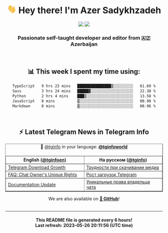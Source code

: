 <div align="center">
	<div>
		<h1>
      <img src="./assets/hi.gif" width="30px"> Hey there! I'm Azer Sadykhzadeh
    </h1>
    <img height="18" src="https://komarev.com/ghpvc/?username=sadykhzadeh&label=Views&color=2081c1&style=flat-square" />
		<a href="https://wakatime.com/Azer"> <img height="18" src="https://wakatime.com/badge/user/f80ae27a-c328-426f-a381-bc84136e2dd6.svg" /> </a>
    <h3>
      Passionate self-taught developer and editor from 🇦🇿 Azerbaijan
    </h3>
  </div>
  <br>

<h2>📊 This week I spent my time using:</h2>

<!--START_SECTION:waka-->

```text
TypeScript   9 hrs 23 mins   ███████████████▒░░░░░░░░░   61.69 %
Sass         3 hrs 24 mins   █████▓░░░░░░░░░░░░░░░░░░░   22.38 %
Python       2 hrs 4 mins    ███▒░░░░░░░░░░░░░░░░░░░░░   13.58 %
JavaScript   8 mins          ▒░░░░░░░░░░░░░░░░░░░░░░░░   00.98 %
Markdown     8 mins          ▒░░░░░░░░░░░░░░░░░░░░░░░░   00.96 %
```

<!--END_SECTION:waka-->

<br>

<h2>⚡️ Latest Telegram News in Telegram Info</h2>
  <table border>
		<tr>
			<th width="50%">English (<a href="https://t.me/tginfoen">@tginfoen</a>)</th>
			<th>На русском (<a href="https://t.me/tginfo">@tginfo</a>)</th>
		</tr>
		<caption>🚩 <a href="https://t.me/tginfo">@tginfo</a> in your language: <a href="https://t.me/tginfoworld"><b>@tginfoworld</b></a><caption/>
  <tr><td><a href="https://t.me/tginfoen/1658">Telegram Download Growth</a></td>
    <td><a href="https://t.me/tginfo/3666">Трудности при скачивании медиа</a></td></tr><tr><td><a href="https://t.me/tginfoen/1657">FAQ: Chat Owner's Unique Rights</a></td>
    <td><a href="https://t.me/tginfo/3665">Рост загрузок Telegram</a></td></tr><tr><td><a href="https://t.me/tginfoen/1656">Documentation Update</a></td>
    <td><a href="https://t.me/tginfo/3664">Уникальные права владельца чата</a></td></tr>
</table>
We are also available on <a href="https://github.com/tginfo"><b>🐙 GitHub</b></a>!
</div>

<br>
<hr>
<h4 align="center">This README file is generated <b>every 6 hours</b>!</br>Last refresh: <b>2023-05-26 20:11:56 (UTC time)</b></h4>
